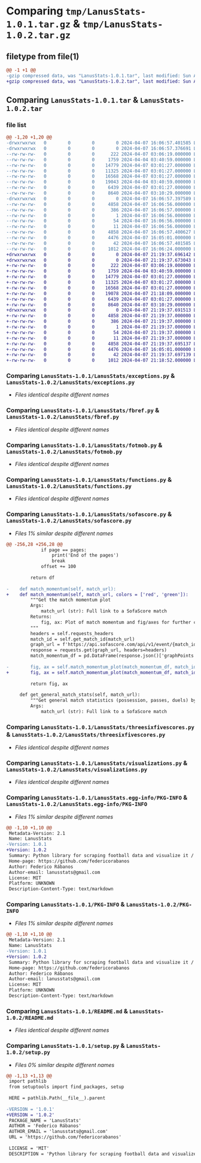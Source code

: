 # Comparing `tmp/LanusStats-1.0.1.tar.gz` & `tmp/LanusStats-1.0.2.tar.gz`

## filetype from file(1)

```diff
@@ -1 +1 @@
-gzip compressed data, was "LanusStats-1.0.1.tar", last modified: Sun Apr  7 16:06:57 2024, max compression
+gzip compressed data, was "LanusStats-1.0.2.tar", last modified: Sun Apr  7 21:19:37 2024, max compression
```

## Comparing `LanusStats-1.0.1.tar` & `LanusStats-1.0.2.tar`

### file list

```diff
@@ -1,20 +1,20 @@
-drwxrwxrwx   0        0        0        0 2024-04-07 16:06:57.401585 LanusStats-1.0.1/
-drwxrwxrwx   0        0        0        0 2024-04-07 16:06:57.376691 LanusStats-1.0.1/LanusStats/
--rw-rw-rw-   0        0        0      222 2024-04-07 03:06:19.000000 LanusStats-1.0.1/LanusStats/__init__.py
--rw-rw-rw-   0        0        0     1759 2024-04-04 03:40:59.000000 LanusStats-1.0.1/LanusStats/exceptions.py
--rw-rw-rw-   0        0        0    14779 2024-04-07 03:01:27.000000 LanusStats-1.0.1/LanusStats/fbref.py
--rw-rw-rw-   0        0        0    11325 2024-04-07 03:01:27.000000 LanusStats-1.0.1/LanusStats/fotmob.py
--rw-rw-rw-   0        0        0    16568 2024-04-07 03:01:27.000000 LanusStats-1.0.1/LanusStats/functions.py
--rw-rw-rw-   0        0        0    19043 2024-04-04 03:40:59.000000 LanusStats-1.0.1/LanusStats/sofascore.py
--rw-rw-rw-   0        0        0     6439 2024-04-07 03:01:27.000000 LanusStats-1.0.1/LanusStats/threesixfivescores.py
--rw-rw-rw-   0        0        0     8640 2024-04-07 03:10:29.000000 LanusStats-1.0.1/LanusStats/visualizations.py
-drwxrwxrwx   0        0        0        0 2024-04-07 16:06:57.397589 LanusStats-1.0.1/LanusStats.egg-info/
--rw-rw-rw-   0        0        0     4858 2024-04-07 16:06:56.000000 LanusStats-1.0.1/LanusStats.egg-info/PKG-INFO
--rw-rw-rw-   0        0        0      386 2024-04-07 16:06:57.000000 LanusStats-1.0.1/LanusStats.egg-info/SOURCES.txt
--rw-rw-rw-   0        0        0        1 2024-04-07 16:06:56.000000 LanusStats-1.0.1/LanusStats.egg-info/dependency_links.txt
--rw-rw-rw-   0        0        0       54 2024-04-07 16:06:56.000000 LanusStats-1.0.1/LanusStats.egg-info/requires.txt
--rw-rw-rw-   0        0        0       11 2024-04-07 16:06:56.000000 LanusStats-1.0.1/LanusStats.egg-info/top_level.txt
--rw-rw-rw-   0        0        0     4858 2024-04-07 16:06:57.400627 LanusStats-1.0.1/PKG-INFO
--rw-rw-rw-   0        0        0     4476 2024-04-07 16:05:01.000000 LanusStats-1.0.1/README.md
--rw-rw-rw-   0        0        0       42 2024-04-07 16:06:57.401585 LanusStats-1.0.1/setup.cfg
--rw-rw-rw-   0        0        0     1012 2024-04-07 16:06:24.000000 LanusStats-1.0.1/setup.py
+drwxrwxrwx   0        0        0        0 2024-04-07 21:19:37.696142 LanusStats-1.0.2/
+drwxrwxrwx   0        0        0        0 2024-04-07 21:19:37.673043 LanusStats-1.0.2/LanusStats/
+-rw-rw-rw-   0        0        0      222 2024-04-07 03:06:19.000000 LanusStats-1.0.2/LanusStats/__init__.py
+-rw-rw-rw-   0        0        0     1759 2024-04-04 03:40:59.000000 LanusStats-1.0.2/LanusStats/exceptions.py
+-rw-rw-rw-   0        0        0    14779 2024-04-07 03:01:27.000000 LanusStats-1.0.2/LanusStats/fbref.py
+-rw-rw-rw-   0        0        0    11325 2024-04-07 03:01:27.000000 LanusStats-1.0.2/LanusStats/fotmob.py
+-rw-rw-rw-   0        0        0    16568 2024-04-07 03:01:27.000000 LanusStats-1.0.2/LanusStats/functions.py
+-rw-rw-rw-   0        0        0    19078 2024-04-07 21:18:09.000000 LanusStats-1.0.2/LanusStats/sofascore.py
+-rw-rw-rw-   0        0        0     6439 2024-04-07 03:01:27.000000 LanusStats-1.0.2/LanusStats/threesixfivescores.py
+-rw-rw-rw-   0        0        0     8640 2024-04-07 03:10:29.000000 LanusStats-1.0.2/LanusStats/visualizations.py
+drwxrwxrwx   0        0        0        0 2024-04-07 21:19:37.691513 LanusStats-1.0.2/LanusStats.egg-info/
+-rw-rw-rw-   0        0        0     4858 2024-04-07 21:19:37.000000 LanusStats-1.0.2/LanusStats.egg-info/PKG-INFO
+-rw-rw-rw-   0        0        0      386 2024-04-07 21:19:37.000000 LanusStats-1.0.2/LanusStats.egg-info/SOURCES.txt
+-rw-rw-rw-   0        0        0        1 2024-04-07 21:19:37.000000 LanusStats-1.0.2/LanusStats.egg-info/dependency_links.txt
+-rw-rw-rw-   0        0        0       54 2024-04-07 21:19:37.000000 LanusStats-1.0.2/LanusStats.egg-info/requires.txt
+-rw-rw-rw-   0        0        0       11 2024-04-07 21:19:37.000000 LanusStats-1.0.2/LanusStats.egg-info/top_level.txt
+-rw-rw-rw-   0        0        0     4858 2024-04-07 21:19:37.695137 LanusStats-1.0.2/PKG-INFO
+-rw-rw-rw-   0        0        0     4476 2024-04-07 16:05:01.000000 LanusStats-1.0.2/README.md
+-rw-rw-rw-   0        0        0       42 2024-04-07 21:19:37.697139 LanusStats-1.0.2/setup.cfg
+-rw-rw-rw-   0        0        0     1012 2024-04-07 21:18:52.000000 LanusStats-1.0.2/setup.py
```

### Comparing `LanusStats-1.0.1/LanusStats/exceptions.py` & `LanusStats-1.0.2/LanusStats/exceptions.py`

 * *Files identical despite different names*

### Comparing `LanusStats-1.0.1/LanusStats/fbref.py` & `LanusStats-1.0.2/LanusStats/fbref.py`

 * *Files identical despite different names*

### Comparing `LanusStats-1.0.1/LanusStats/fotmob.py` & `LanusStats-1.0.2/LanusStats/fotmob.py`

 * *Files identical despite different names*

### Comparing `LanusStats-1.0.1/LanusStats/functions.py` & `LanusStats-1.0.2/LanusStats/functions.py`

 * *Files identical despite different names*

### Comparing `LanusStats-1.0.1/LanusStats/sofascore.py` & `LanusStats-1.0.2/LanusStats/sofascore.py`

 * *Files 1% similar despite different names*

```diff
@@ -256,28 +256,28 @@
             if page == pages:
                 print('End of the pages')
                 break
             offset += 100
 
         return df
 
-    def match_momentum(self, match_url):
+    def match_momentum(self, match_url, colors = ['red', 'green']):
         """Get the match momentum plot
         Args:
             match_url (str): Full link to a SofaScore match
         Returns:
             fig, ax: Plot of match momentum and fig/axes for further customization
         """
         headers = self.requests_headers
         match_id = self.get_match_id(match_url)
         graph_url = f'https://api.sofascore.com/api/v1/event/{match_id}/graph'
         response = requests.get(graph_url, headers=headers)
         match_momentum_df = pd.DataFrame(response.json()['graphPoints'])
 
-        fig, ax = self.match_momentum_plot(match_momentum_df, match_id)
+        fig, ax = self.match_momentum_plot(match_momentum_df, match_id, colors)
 
         return fig, ax
 
     def get_general_match_stats(self, match_url):
         """Get general match statistics (possession, passes, duels) by teams.
         Args:
             match_url (str): Full link to a SofaScore match
```

### Comparing `LanusStats-1.0.1/LanusStats/threesixfivescores.py` & `LanusStats-1.0.2/LanusStats/threesixfivescores.py`

 * *Files identical despite different names*

### Comparing `LanusStats-1.0.1/LanusStats/visualizations.py` & `LanusStats-1.0.2/LanusStats/visualizations.py`

 * *Files identical despite different names*

### Comparing `LanusStats-1.0.1/LanusStats.egg-info/PKG-INFO` & `LanusStats-1.0.2/LanusStats.egg-info/PKG-INFO`

 * *Files 1% similar despite different names*

```diff
@@ -1,10 +1,10 @@
 Metadata-Version: 2.1
 Name: LanusStats
-Version: 1.0.1
+Version: 1.0.2
 Summary: Python library for scraping football data and visualize it / Libreria de Python para scrapear data de fútbol y visualizarla
 Home-page: https://github.com/federicorabanos
 Author: Federico Rábanos
 Author-email: lanusstats@gmail.com
 License: MIT
 Platform: UNKNOWN
 Description-Content-Type: text/markdown
```

### Comparing `LanusStats-1.0.1/PKG-INFO` & `LanusStats-1.0.2/PKG-INFO`

 * *Files 1% similar despite different names*

```diff
@@ -1,10 +1,10 @@
 Metadata-Version: 2.1
 Name: LanusStats
-Version: 1.0.1
+Version: 1.0.2
 Summary: Python library for scraping football data and visualize it / Libreria de Python para scrapear data de fútbol y visualizarla
 Home-page: https://github.com/federicorabanos
 Author: Federico Rábanos
 Author-email: lanusstats@gmail.com
 License: MIT
 Platform: UNKNOWN
 Description-Content-Type: text/markdown
```

### Comparing `LanusStats-1.0.1/README.md` & `LanusStats-1.0.2/README.md`

 * *Files identical despite different names*

### Comparing `LanusStats-1.0.1/setup.py` & `LanusStats-1.0.2/setup.py`

 * *Files 0% similar despite different names*

```diff
@@ -1,13 +1,13 @@
 import pathlib
 from setuptools import find_packages, setup
 
 HERE = pathlib.Path(__file__).parent
 
-VERSION = '1.0.1'
+VERSION = '1.0.2'
 PACKAGE_NAME = 'LanusStats'
 AUTHOR = 'Federico Rábanos'
 AUTHOR_EMAIL = 'lanusstats@gmail.com'
 URL = 'https://github.com/federicorabanos'
 
 LICENSE = 'MIT'
 DESCRIPTION = 'Python library for scraping football data and visualize it / Libreria de Python para scrapear data de fútbol y visualizarla'
```

